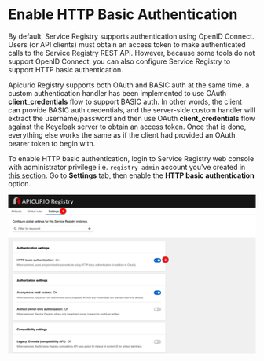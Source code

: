 # Enable HTTP Basic Authentication

By default, Service Registry supports authentication using OpenID Connect. Users (or API clients) must obtain an access token to make authenticated calls to the Service Registry REST API. However, because some tools do not support OpenID Connect, you can also configure Service Registry to support HTTP basic authentication.

Apicurio Registry supports both OAuth and BASIC auth at the same time. a custom authentication handler has been implemented to use OAuth **client_credentials** flow to support BASIC auth. In other words, the client can provide BASIC auth credentials, and the server-side custom handler will extract the username/password and then use OAuth **client_credentials** flow against the Keycloak server to obtain an access token. Once that is done, everything else works the same as if the client had provided an OAuth bearer token to begin with.

To enable HTTP basic authentication, login to Service Registry web console with administrator privilege i.e. `registry-admin` account you've created in [this section](create-registry-realm.md). Go to **Settings** tab, then enable the **HTTP basic authentication** option.

![Enable HTTP basic authentication](../../images/service-registry-authn-authz-16.png)
